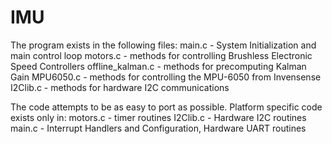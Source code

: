 IMU
===
The program exists in the following files:
main.c - System Initialization and main control loop
motors.c - methods for controlling Brushless Electronic Speed Controllers
offline_kalman.c - methods for precomputing Kalman Gain
MPU6050.c - methods for controlling the MPU-6050 from Invensense
I2Clib.c - methods for hardware I2C communications

The code attempts to be as easy to port as possible.  Platform specific code exists only in:
motors.c - timer routines
I2Clib.c - Hardware I2C routines
main.c - Interrupt Handlers and Configuration, Hardware UART routines
